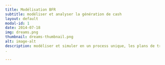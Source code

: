 ```yaml
---
title: Modélisation BFR
subtitle: modéliser et analyser la génération de cash
layout: default
modal-id: 1
date: 2014-07-18
img: dreams.png
thumbnail: dreams-thumbnail.png
alt: image-alt
description: modéliser et simuler en un process unique, les plans de trésorerie et d’endettement net, les bilans, BFR  et états de free cash flow prévisionnels et les ratios financiers et bancaires prévisionnels (covenants) 
.

---
```

